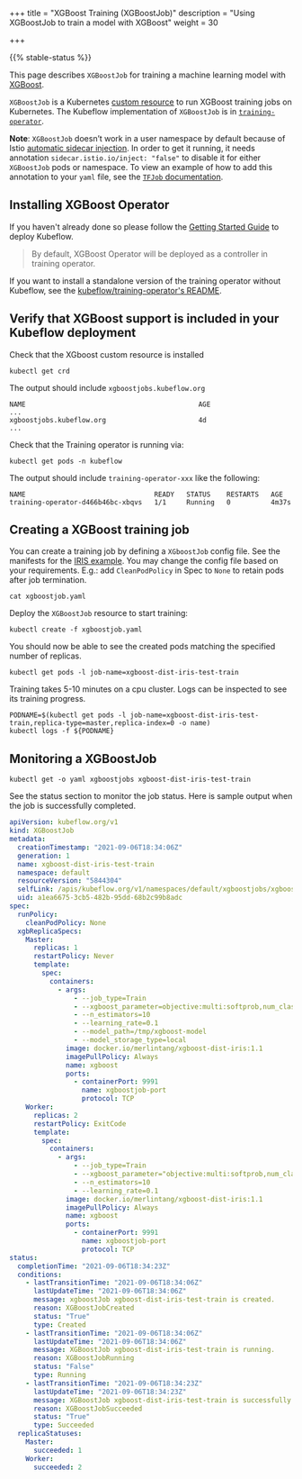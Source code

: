 +++
title = "XGBoost Training (XGBoostJob)"
description = "Using XGBoostJob to train a model with XGBoost"
weight = 30
                    
+++

{{% stable-status %}}

This page describes `XGBoostJob` for training a machine learning model with [XGBoost](https://github.com/dmlc/xgboost).

`XGBoostJob` is a Kubernetes
[custom resource](https://kubernetes.io/docs/concepts/extend-kubernetes/api-extension/custom-resources/)
to run XGBoost training jobs on Kubernetes. The Kubeflow implementation of
`XGBoostJob` is in [`training-operator`](https://github.com/kubeflow/training-operator).

**Note**: `XGBoostJob` doesn’t work in a user namespace by default because of Istio [automatic sidecar injection](https://istio.io/v1.3/docs/setup/additional-setup/sidecar-injection/#automatic-sidecar-injection). In order to get it running, it needs annotation `sidecar.istio.io/inject: "false"` to disable it for either `XGBoostJob` pods or namespace. To view an example of how to add this annotation to your `yaml` file, see the [`TFJob` documentation](https://www.kubeflow.org/docs/components/training/tftraining/).

## Installing XGBoost Operator

If you haven't already done so please follow the [Getting Started Guide](/docs/started/getting-started/) to deploy Kubeflow.

> By default, XGBoost Operator will be deployed as a controller in training operator.

If you want to install a standalone version of the training operator without Kubeflow,
see the [kubeflow/training-operator's README](https://github.com/kubeflow/training-operator#installation).

## Verify that XGBoost support is included in your Kubeflow deployment

Check that the XGboost custom resource is installed

```
kubectl get crd
```

The output should include `xgboostjobs.kubeflow.org`

```
NAME                                           AGE
...
xgboostjobs.kubeflow.org                       4d
...
```

Check that the Training operator is running via:

```
kubectl get pods -n kubeflow
```

The output should include `training-operator-xxx` like the following:

```
NAME                                READY   STATUS    RESTARTS   AGE
training-operator-d466b46bc-xbqvs   1/1     Running   0          4m37s
```

## Creating a XGBoost training job

You can create a training job by defining a `XGboostJob` config file. See the
manifests for the [IRIS example](https://github.com/kubeflow/training-operator/blob/master/examples/xgboost/xgboostjob.yaml).
You may change the config file based on your requirements. E.g.: add `CleanPodPolicy`
in Spec to `None` to retain pods after job termination.

```
cat xgboostjob.yaml
```

Deploy the `XGBoostJob` resource to start training:

```
kubectl create -f xgboostjob.yaml
```

You should now be able to see the created pods matching the specified number of replicas.

```
kubectl get pods -l job-name=xgboost-dist-iris-test-train
```

Training takes 5-10 minutes on a cpu cluster. Logs can be inspected to see its training progress.

```
PODNAME=$(kubectl get pods -l job-name=xgboost-dist-iris-test-train,replica-type=master,replica-index=0 -o name)
kubectl logs -f ${PODNAME}
```

## Monitoring a XGBoostJob

```
kubectl get -o yaml xgboostjobs xgboost-dist-iris-test-train
```

See the status section to monitor the job status. Here is sample output when the job is successfully completed.

```yaml
apiVersion: kubeflow.org/v1
kind: XGBoostJob
metadata:
  creationTimestamp: "2021-09-06T18:34:06Z"
  generation: 1
  name: xgboost-dist-iris-test-train
  namespace: default
  resourceVersion: "5844304"
  selfLink: /apis/kubeflow.org/v1/namespaces/default/xgboostjobs/xgboost-dist-iris-test-train
  uid: a1ea6675-3cb5-482b-95dd-68b2c99b8adc
spec:
  runPolicy:
    cleanPodPolicy: None
  xgbReplicaSpecs:
    Master:
      replicas: 1
      restartPolicy: Never
      template:
        spec:
          containers:
            - args:
                - --job_type=Train
                - --xgboost_parameter=objective:multi:softprob,num_class:3
                - --n_estimators=10
                - --learning_rate=0.1
                - --model_path=/tmp/xgboost-model
                - --model_storage_type=local
              image: docker.io/merlintang/xgboost-dist-iris:1.1
              imagePullPolicy: Always
              name: xgboost
              ports:
                - containerPort: 9991
                  name: xgboostjob-port
                  protocol: TCP
    Worker:
      replicas: 2
      restartPolicy: ExitCode
      template:
        spec:
          containers:
            - args:
                - --job_type=Train
                - --xgboost_parameter="objective:multi:softprob,num_class:3"
                - --n_estimators=10
                - --learning_rate=0.1
              image: docker.io/merlintang/xgboost-dist-iris:1.1
              imagePullPolicy: Always
              name: xgboost
              ports:
                - containerPort: 9991
                  name: xgboostjob-port
                  protocol: TCP
status:
  completionTime: "2021-09-06T18:34:23Z"
  conditions:
    - lastTransitionTime: "2021-09-06T18:34:06Z"
      lastUpdateTime: "2021-09-06T18:34:06Z"
      message: xgboostJob xgboost-dist-iris-test-train is created.
      reason: XGBoostJobCreated
      status: "True"
      type: Created
    - lastTransitionTime: "2021-09-06T18:34:06Z"
      lastUpdateTime: "2021-09-06T18:34:06Z"
      message: XGBoostJob xgboost-dist-iris-test-train is running.
      reason: XGBoostJobRunning
      status: "False"
      type: Running
    - lastTransitionTime: "2021-09-06T18:34:23Z"
      lastUpdateTime: "2021-09-06T18:34:23Z"
      message: XGBoostJob xgboost-dist-iris-test-train is successfully completed.
      reason: XGBoostJobSucceeded
      status: "True"
      type: Succeeded
  replicaStatuses:
    Master:
      succeeded: 1
    Worker:
      succeeded: 2
```
